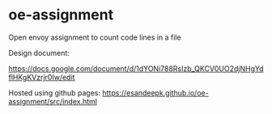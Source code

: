 # oe-assignment
Open envoy assignment to count code lines in a file

Design document: 

https://docs.google.com/document/d/1dYONi788RsIzb_QKCV0UO2djNHgYdflHKgKVzrjr0Iw/edit

Hosted using github pages: https://esandeepk.github.io/oe-assignment/src/index.html